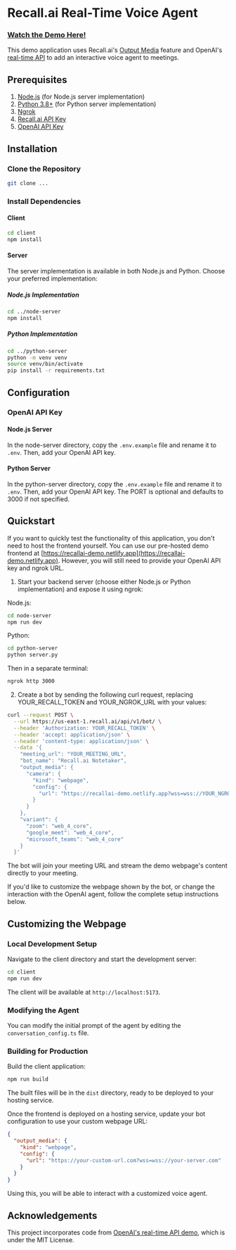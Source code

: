 # Recall.ai Real-Time Voice Agent

### [Watch the Demo Here!](https://www.loom.com/share/2a02fac2643441c1990da861e829892c)

This demo application uses Recall.ai's [Output Media](https://docs.recall.ai/docs/stream-media) feature and OpenAI's [real-time API](https://platform.openai.com/docs/guides/realtime) to add an interactive voice agent to meetings.

## Prerequisites

1. [Node.js](https://nodejs.org/en/) (for Node.js server implementation)
2. [Python 3.8+](https://www.python.org/downloads/) (for Python server implementation)
3. [Ngrok](https://ngrok.com/docs/getting-started/)
4. [Recall.ai API Key](https://www.recall.ai/)
5. [OpenAI API Key](https://platform.openai.com/docs/overview)

## Installation

### Clone the Repository

```bash
git clone ...
```

### Install Dependencies

#### Client

```bash
cd client
npm install
```

#### Server

The server implementation is available in both Node.js and Python. Choose your preferred implementation:

##### Node.js Implementation

```bash
cd ../node-server
npm install
```

##### Python Implementation

```bash
cd ../python-server
python -m venv venv
source venv/bin/activate
pip install -r requirements.txt
```

## Configuration

### OpenAI API Key

#### Node.js Server

In the node-server directory, copy the `.env.example` file and rename it to `.env`. Then, add your OpenAI API key.

#### Python Server

In the python-server directory, copy the `.env.example` file and rename it to `.env`. Then, add your OpenAI API key. The PORT is optional and defaults to 3000 if not specified.

## Quickstart

If you want to quickly test the functionality of this application, you don't need to host the frontend yourself. You can use our pre-hosted demo frontend at [https://recallai-demo.netlify.app](https://recallai-demo.netlify.app). However, you will still need to provide your OpenAI API key and ngrok URL.

1. Start your backend server (choose either Node.js or Python implementation) and expose it using ngrok:

Node.js:

```bash
cd node-server
npm run dev
```

Python:

```bash
cd python-server
python server.py
```

Then in a separate terminal:

```bash
ngrok http 3000
```

2. Create a bot by sending the following curl request, replacing YOUR_RECALL_TOKEN and YOUR_NGROK_URL with your values:

```bash
curl --request POST \
  --url https://us-east-1.recall.ai/api/v1/bot/ \
  --header 'Authorization: YOUR_RECALL_TOKEN' \
  --header 'accept: application/json' \
  --header 'content-type: application/json' \
  --data '{
    "meeting_url": "YOUR_MEETING_URL",
    "bot_name": "Recall.ai Notetaker",
    "output_media": {
      "camera": {
        "kind": "webpage",
        "config": {
          "url": "https://recallai-demo.netlify.app?wss=wss://YOUR_NGROK_URL"
        }
      }
    },
    "variant": {
      "zoom": "web_4_core",
      "google_meet": "web_4_core",
      "microsoft_teams": "web_4_core"
    }
  }'
```

The bot will join your meeting URL and stream the demo webpage's content directly to your meeting.

If you'd like to customize the webpage shown by the bot, or change the interaction with the OpenAI agent, follow the complete setup instructions below.

## Customizing the Webpage

### Local Development Setup

Navigate to the client directory and start the development server:

```bash
cd client
npm run dev
```

The client will be available at `http://localhost:5173`.

### Modifying the Agent

You can modify the initial prompt of the agent by editing the `conversation_config.ts` file.

### Building for Production

Build the client application:

```bash
npm run build
```

The built files will be in the `dist` directory, ready to be deployed to your hosting service.

Once the frontend is deployed on a hosting service, update your bot configuration to use your custom webpage URL:

```json
{
  "output_media": {
    "kind": "webpage",
    "config": {
      "url": "https://your-custom-url.com?wss=wss://your-server.com"
    }
  }
}
```

Using this, you will be able to interact with a customized voice agent.

## Acknowledgements

This project incorporates code from [OpenAI's real-time API demo](https://github.com/openai/openai-realtime-console), which is under the MIT License.
